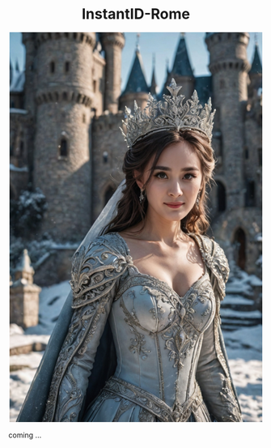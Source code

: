 <div align="center">
<h1>InstantID-Rome</h1>
</div>



<div align="center">
<img src="./data/res_yangmi.jpg" width = "500" />
</div>


coming ...
